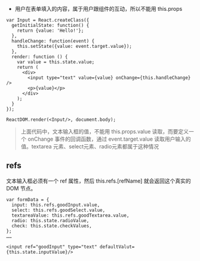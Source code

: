 - 用户在表单填入的内容，属于用户跟组件的互动，所以不能用 this.props

```
var Input = React.createClass({
  getInitialState: function() {
    return {value: 'Hello!'};
  },
  handleChange: function(event) {
    this.setState({value: event.target.value});
  },
  render: function () {
    var value = this.state.value;
    return (
      <div>
        <input type="text" value={value} onChange={this.handleChange} />
        <p>{value}</p>
      </div>
    );
  }
});

ReactDOM.render(<Input/>, document.body);
```

> 上面代码中，文本输入框的值，不能用 this.props.value 读取，而要定义一个 onChange 事件的回调函数，通过 event.target.value 读取用户输入的值。textarea 元素、select元素、radio元素都属于这种情况

## refs
文本输入框必须有一个 ref 属性，然后 this.refs.[refName] 就会返回这个真实的 DOM 节点。

```
var formData = {
  input: this.refs.goodInput.value,
  select: this.refs.goodSelect.value,
  textareaValue: this.refs.goodTextarea.value,
  radio: this.state.radioValue,
  check: this.state.checkValues,
};
……

<input ref="goodInput" type="text" defaultValut={this.state.inputValue}/>
```
